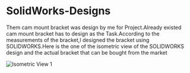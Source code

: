 # SolidWorks-Designs

Them cam mount bracket was design by me for Project.Already existed cam mount bracket has to design as the Task.According to the measurements of the bracket,I designed the bracket using SOLIDWORKS.Here is the one of the isometric view of the SOLIDWORKS design and the actual bracket that can be bought from the market


![Isometric View 1](https://github.com/NipunPushpakumara/SolidWorks-Designs/assets/129825942/184b43fa-dac2-49d5-a9af-29448b539626)
